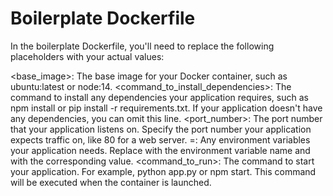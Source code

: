 # Boilerplate Dockerfile

In the boilerplate Dockerfile, you'll need to replace the following placeholders with your actual values:

<base_image>: The base image for your Docker container, such as ubuntu:latest or node:14.
<command_to_install_dependencies>: The command to install any dependencies your application requires, such as npm install or pip install -r requirements.txt. If your application doesn't have any dependencies, you can omit this line.
<port_number>: The port number that your application listens on. Specify the port number your application expects traffic on, like 80 for a web server.
<key>=<value>: Any environment variables your application needs. Replace <key> with the environment variable name and <value> with the corresponding value.
<command_to_run>: The command to start your application. For example, python app.py or npm start. This command will be executed when the container is launched.

